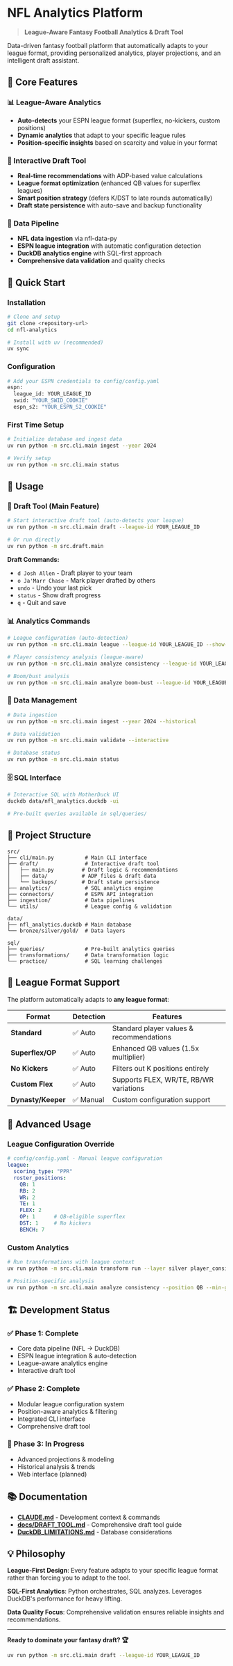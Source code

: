 # NFL Analytics Platform

> **League-Aware Fantasy Football Analytics & Draft Tool**

Data-driven fantasy football platform that automatically adapts to your league format, providing personalized analytics, player projections, and an intelligent draft assistant.

## 🏈 Core Features

### **📊 League-Aware Analytics**
- **Auto-detects** your ESPN league format (superflex, no-kickers, custom positions)
- **Dynamic analytics** that adapt to your specific league rules
- **Position-specific insights** based on scarcity and value in your format

### **🎯 Interactive Draft Tool**  
- **Real-time recommendations** with ADP-based value calculations
- **League format optimization** (enhanced QB values for superflex leagues)
- **Smart position strategy** (defers K/DST to late rounds automatically)
- **Draft state persistence** with auto-save and backup functionality

### **🔧 Data Pipeline**
- **NFL data ingestion** via nfl-data-py
- **ESPN league integration** with automatic configuration detection  
- **DuckDB analytics engine** with SQL-first approach
- **Comprehensive data validation** and quality checks

## 🚀 Quick Start

### **Installation**
```bash
# Clone and setup
git clone <repository-url>
cd nfl-analytics

# Install with uv (recommended)
uv sync
```

### **Configuration**
```bash
# Add your ESPN credentials to config/config.yaml
espn:
  league_id: YOUR_LEAGUE_ID
  swid: "YOUR_SWID_COOKIE"
  espn_s2: "YOUR_ESPN_S2_COOKIE"
```

### **First Time Setup**
```bash
# Initialize database and ingest data
uv run python -m src.cli.main ingest --year 2024

# Verify setup
uv run python -m src.cli.main status
```

## 🎯 Usage

### **🏈 Draft Tool (Main Feature)**
```bash
# Start interactive draft tool (auto-detects your league)
uv run python -m src.cli.main draft --league-id YOUR_LEAGUE_ID

# Or run directly
uv run python -m src.draft.main
```

**Draft Commands:**
- `d Josh Allen` - Draft player to your team
- `o Ja'Marr Chase` - Mark player drafted by others  
- `undo` - Undo your last pick
- `status` - Show draft progress
- `q` - Quit and save

### **📊 Analytics Commands**
```bash
# League configuration (auto-detection)
uv run python -m src.cli.main league --league-id YOUR_LEAGUE_ID --show-config

# Player consistency analysis (league-aware)
uv run python -m src.cli.main analyze consistency --league-id YOUR_LEAGUE_ID --position QB

# Boom/bust analysis
uv run python -m src.cli.main analyze boom-bust --league-id YOUR_LEAGUE_ID --position RB
```

### **🔧 Data Management**
```bash
# Data ingestion
uv run python -m src.cli.main ingest --year 2024 --historical

# Data validation  
uv run python -m src.cli.main validate --interactive

# Database status
uv run python -m src.cli.main status
```

### **🗄️ SQL Interface**
```bash
# Interactive SQL with MotherDuck UI
duckdb data/nfl_analytics.duckdb -ui

# Pre-built queries available in sql/queries/
```

## 📁 Project Structure

```
src/
├── cli/main.py          # Main CLI interface
├── draft/               # Interactive draft tool
│   ├── main.py         # Draft logic & recommendations
│   ├── data/           # ADP files & draft data
│   └── backups/        # Draft state persistence
├── analytics/           # SQL analytics engine
├── connectors/          # ESPN API integration  
├── ingestion/           # Data pipelines
└── utils/               # League config & validation

data/
├── nfl_analytics.duckdb # Main database
└── bronze/silver/gold/  # Data layers

sql/
├── queries/             # Pre-built analytics queries
├── transformations/     # Data transformation logic
└── practice/            # SQL learning challenges
```

## 🎯 League Format Support

The platform automatically adapts to **any league format**:

| **Format** | **Detection** | **Features** |
|------------|---------------|--------------|
| **Standard** | ✅ Auto | Standard player values & recommendations |
| **Superflex/OP** | ✅ Auto | Enhanced QB values (1.5x multiplier) |
| **No Kickers** | ✅ Auto | Filters out K positions entirely |
| **Custom Flex** | ✅ Auto | Supports FLEX, WR/TE, RB/WR variations |
| **Dynasty/Keeper** | ✅ Manual | Custom configuration support |

## 🔧 Advanced Usage

### **League Configuration Override**
```yaml
# config/config.yaml - Manual league configuration
league:
  scoring_type: "PPR"
  roster_positions:
    QB: 1
    RB: 2  
    WR: 2
    TE: 1
    FLEX: 2
    OP: 1      # QB-eligible superflex
    DST: 1     # No kickers
    BENCH: 7
```

### **Custom Analytics**
```bash
# Run transformations with league context
uv run python -m src.cli.main transform run --layer silver player_consistency --league-id YOUR_LEAGUE_ID

# Position-specific analysis  
uv run python -m src.cli.main analyze consistency --position QB --min-games 10 --league-id YOUR_LEAGUE_ID
```

## 🏗️ Development Status

### ✅ **Phase 1: Complete**
- Core data pipeline (NFL → DuckDB)
- ESPN league integration & auto-detection
- League-aware analytics engine
- Interactive draft tool

### ✅ **Phase 2: Complete** 
- Modular league configuration system
- Position-aware analytics & filtering
- Integrated CLI interface
- Comprehensive draft tool

### 🔄 **Phase 3: In Progress**
- Advanced projections & modeling
- Historical analysis & trends
- Web interface (planned)

## 📚 Documentation

- **[CLAUDE.md](CLAUDE.md)** - Development context & commands
- **[docs/DRAFT_TOOL.md](docs/DRAFT_TOOL.md)** - Comprehensive draft tool guide
- **[DuckDB_LIMITATIONS.md](DuckDB_LIMITATIONS.md)** - Database considerations

## 💡 Philosophy

**League-First Design**: Every feature adapts to your specific league format rather than forcing you to adapt to the tool.

**SQL-First Analytics**: Python orchestrates, SQL analyzes. Leverages DuckDB's performance for heavy lifting.

**Data Quality Focus**: Comprehensive validation ensures reliable insights and recommendations.

---

**Ready to dominate your fantasy draft? 🏆**

```bash
uv run python -m src.cli.main draft --league-id YOUR_LEAGUE_ID
```